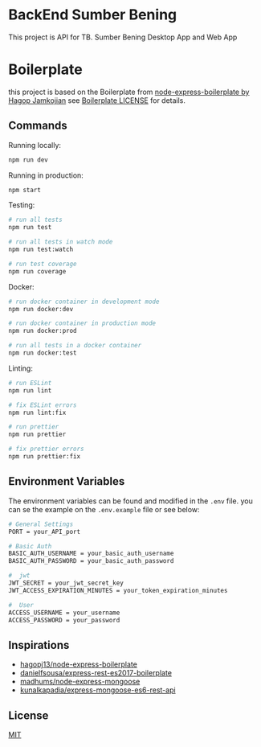 # BackEnd Sumber Bening
This project is API for TB. Sumber Bening Desktop App and Web App

# Boilerplate
this project is based on the Boilerplate from [node-express-boilerplate by Hagop Jamkojian](https://github.com/hagopj13/node-express-boilerplate) see [Boilerplate LICENSE](boilerplate.LICENSE) for details.

## Commands

Running locally:

```bash
npm run dev
```

Running in production:

```bash
npm start
```

Testing:

```bash
# run all tests
npm run test

# run all tests in watch mode
npm run test:watch

# run test coverage
npm run coverage
```

Docker:

```bash
# run docker container in development mode
npm run docker:dev

# run docker container in production mode
npm run docker:prod

# run all tests in a docker container
npm run docker:test
```

Linting:

```bash
# run ESLint
npm run lint

# fix ESLint errors
npm run lint:fix

# run prettier
npm run prettier

# fix prettier errors
npm run prettier:fix
```

## Environment Variables

The environment variables can be found and modified in the `.env` file. you can se the example on the `.env.example` file or see below:

```bash
# General Settings
PORT = your_API_port

# Basic Auth
BASIC_AUTH_USERNAME = your_basic_auth_username
BASIC_AUTH_PASSWORD = your_basic_auth_password

#  jwt
JWT_SECRET = your_jwt_secret_key
JWT_ACCESS_EXPIRATION_MINUTES = your_token_expiration_minutes

#  User
ACCESS_USERNAME = your_username
ACCESS_PASSWORD = your_password

```

## Inspirations

- [hagopj13/node-express-boilerplate](https://github.com/hagopj13/node-express-boilerplate)
- [danielfsousa/express-rest-es2017-boilerplate](https://github.com/danielfsousa/express-rest-es2017-boilerplate)
- [madhums/node-express-mongoose](https://github.com/madhums/node-express-mongoose)
- [kunalkapadia/express-mongoose-es6-rest-api](https://github.com/kunalkapadia/express-mongoose-es6-rest-api)

## License

[MIT](LICENSE)
